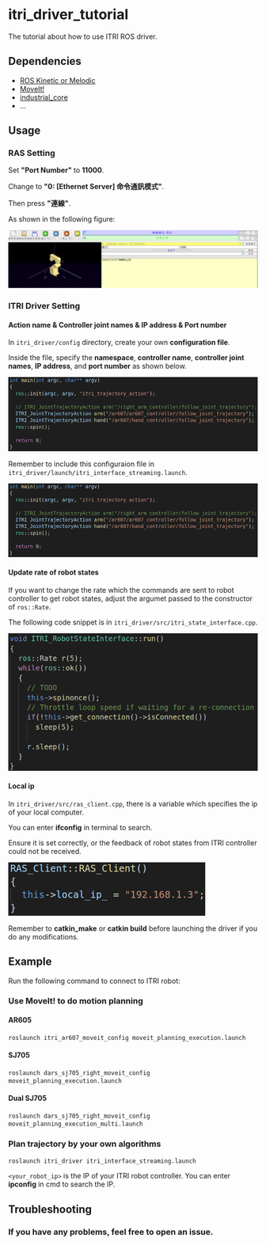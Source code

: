 # itri_driver_tutorial
The tutorial about how to use ITRI ROS driver.

## Dependencies
- [ROS Kinetic or Melodic](http://wiki.ros.org/ROS/Installation)
- [MoveIt!](https://moveit.ros.org/install/)
- [industrial_core](https://github.com/ros-industrial/industrial_core)
- ...

## Usage
### RAS Setting
Set **"Port Number"** to **11000**.

Change to **"0: [Ethernet Server] 命令通訊模式"**.

Then press **"連線"**.

As shown in the following figure:

![alt 文字](https://github.com/FrankLin9981/itri_driver_tutorial/blob/master/images/ras_setting.png "RAS interface")

### ITRI Driver Setting
#### Action name & Controller joint names & IP address & Port number
In ```itri_driver/config``` directory, create your own **configuration file**.

Inside the file, specify the **namespace**, **controller name**, **controller joint names**, **IP address**, and **port number** as shown below.

![alt 文字](https://github.com/FrankLin9981/itri_driver_tutorial/blob/master/images/action_name.png "action name")

Remember to include this configuraion file in ```itri_driver/launch/itri_interface_streaming.launch```.

![alt 文字](https://github.com/FrankLin9981/itri_driver_tutorial/blob/master/images/action_name.png "action name")

#### Update rate of robot states
If you want to change the rate which the commands are sent to robot controller to get robot states, adjust the argumet passed to the constructor of ```ros::Rate```.

The following code snippet is in ```itri_driver/src/itri_state_interface.cpp```.

![alt 文字](https://github.com/FrankLin9981/itri_driver_tutorial/blob/master/images/update_states_rate.png "update rate")

#### Local ip
In ```itri_driver/src/ras_client.cpp```, there is a variable which specifies the ip of your local computer.

You can enter **ifconfig** in terminal to search.

Ensure it is set correctly, or the feedback of robot states from ITRI controller could not be received.

![alt 文字](https://github.com/FrankLin9981/itri_driver_tutorial/blob/master/images/local_ip.png "local ip")

Remember to **catkin_make** or **catkin build** before launching the driver if you do any modifications.

## Example
Run the following command to connect to ITRI robot:
### Use MoveIt! to do motion planning
#### AR605
```
roslaunch itri_ar607_moveit_config moveit_planning_execution.launch
```
#### SJ705
```
roslaunch dars_sj705_right_moveit_config moveit_planning_execution.launch
```
#### Dual SJ705
```
roslaunch dars_sj705_right_moveit_config moveit_planning_execution_multi.launch
```
### Plan trajectory by your own algorithms
```
roslaunch itri_driver itri_interface_streaming.launch
```
```<your_robot_ip>``` is the IP of your ITRI robot controller. You can enter **ipconfig** in cmd to search the IP.

## Troubleshooting
### If you have any problems, feel free to open an issue.
